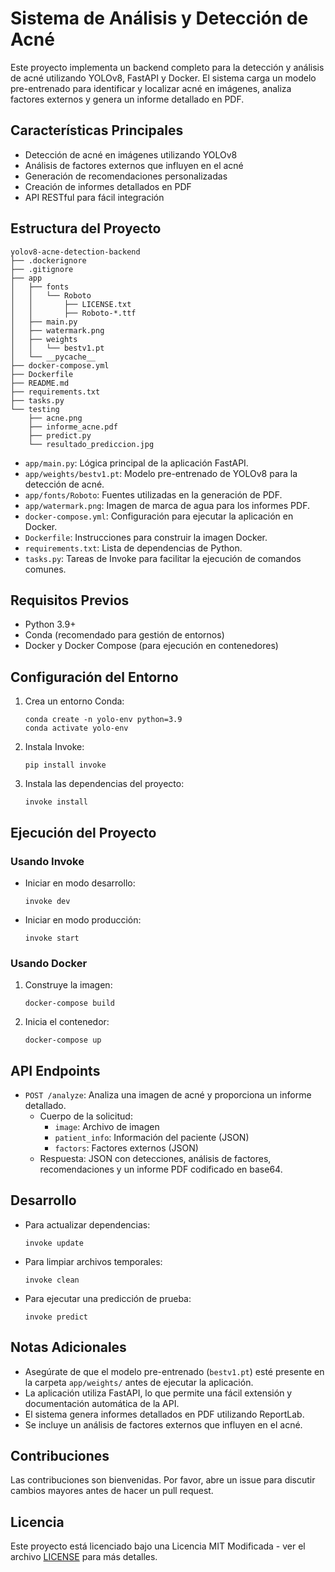 # Sistema de Análisis y Detección de Acné

Este proyecto implementa un backend completo para la detección y análisis de acné utilizando YOLOv8, FastAPI y Docker. El sistema carga un modelo pre-entrenado para identificar y localizar acné en imágenes, analiza factores externos y genera un informe detallado en PDF.

## Características Principales

- Detección de acné en imágenes utilizando YOLOv8
- Análisis de factores externos que influyen en el acné
- Generación de recomendaciones personalizadas
- Creación de informes detallados en PDF
- API RESTful para fácil integración

## Estructura del Proyecto

```
yolov8-acne-detection-backend
├── .dockerignore
├── .gitignore
├── app
│   ├── fonts
│   │   └── Roboto
│   │       ├── LICENSE.txt
│   │       ├── Roboto-*.ttf
│   ├── main.py
│   ├── watermark.png
│   ├── weights
│   │   └── bestv1.pt
│   └── __pycache__
├── docker-compose.yml
├── Dockerfile
├── README.md
├── requirements.txt
├── tasks.py
└── testing
    ├── acne.png
    ├── informe_acne.pdf
    ├── predict.py
    └── resultado_prediccion.jpg
```

- `app/main.py`: Lógica principal de la aplicación FastAPI.
- `app/weights/bestv1.pt`: Modelo pre-entrenado de YOLOv8 para la detección de acné.
- `app/fonts/Roboto`: Fuentes utilizadas en la generación de PDF.
- `app/watermark.png`: Imagen de marca de agua para los informes PDF.
- `docker-compose.yml`: Configuración para ejecutar la aplicación en Docker.
- `Dockerfile`: Instrucciones para construir la imagen Docker.
- `requirements.txt`: Lista de dependencias de Python.
- `tasks.py`: Tareas de Invoke para facilitar la ejecución de comandos comunes.

## Requisitos Previos

- Python 3.9+
- Conda (recomendado para gestión de entornos)
- Docker y Docker Compose (para ejecución en contenedores)

## Configuración del Entorno

1. Crea un entorno Conda:

   ```
   conda create -n yolo-env python=3.9
   conda activate yolo-env
   ```

2. Instala Invoke:

   ```
   pip install invoke
   ```

3. Instala las dependencias del proyecto:
   ```
   invoke install
   ```

## Ejecución del Proyecto

### Usando Invoke

- Iniciar en modo desarrollo:

  ```
  invoke dev
  ```

- Iniciar en modo producción:
  ```
  invoke start
  ```

### Usando Docker

1. Construye la imagen:

   ```
   docker-compose build
   ```

2. Inicia el contenedor:
   ```
   docker-compose up
   ```

## API Endpoints

- `POST /analyze`: Analiza una imagen de acné y proporciona un informe detallado.
  - Cuerpo de la solicitud:
    - `image`: Archivo de imagen
    - `patient_info`: Información del paciente (JSON)
    - `factors`: Factores externos (JSON)
  - Respuesta: JSON con detecciones, análisis de factores, recomendaciones y un informe PDF codificado en base64.

## Desarrollo

- Para actualizar dependencias:

  ```
  invoke update
  ```

- Para limpiar archivos temporales:

  ```
  invoke clean
  ```

- Para ejecutar una predicción de prueba:
  ```
  invoke predict
  ```

## Notas Adicionales

- Asegúrate de que el modelo pre-entrenado (`bestv1.pt`) esté presente en la carpeta `app/weights/` antes de ejecutar la aplicación.
- La aplicación utiliza FastAPI, lo que permite una fácil extensión y documentación automática de la API.
- El sistema genera informes detallados en PDF utilizando ReportLab.
- Se incluye un análisis de factores externos que influyen en el acné.

## Contribuciones

Las contribuciones son bienvenidas. Por favor, abre un issue para discutir cambios mayores antes de hacer un pull request.

## Licencia

Este proyecto está licenciado bajo una Licencia MIT Modificada - ver el archivo [LICENSE](LICENSE) para más detalles.
